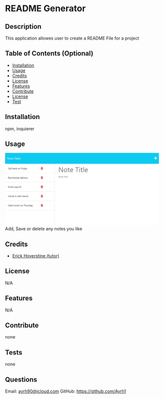 

# README Generator

## Description
This application allowes user to create a README File for a project 

## Table of Contents (Optional)
- [Installation](#installation)
- [Usage](#usage)
- [Credits](#credits)
- [License](#license)
- [Features](#Features)
- [Contribute](#Contribute)
- [License](#license)
- [Test](#Test)

## Installation
npm, inquierer
## Usage
![img](./11-express-homework-demo-01.png)
Add, Save or delete any notes you like
## Credits
 * [Erick Hoverstine (tutor)](none)

## License
N/A
## Features
N/A

## Contribute
none

## Tests
none

## Questions
 Email: ayrh90@icloud.com
 GitHub: https://github.com/Ayrh1

